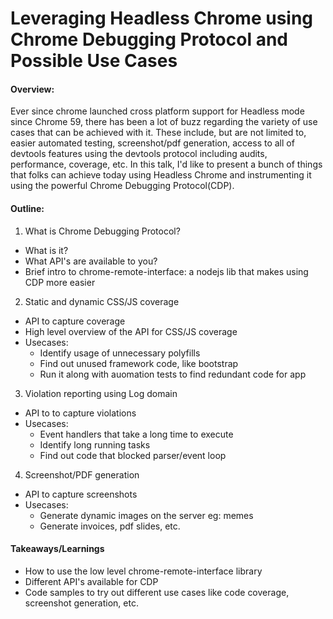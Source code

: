 # Leveraging Headless Chrome using Chrome Debugging Protocol and Possible Use Cases

#### Overview:
Ever since chrome launched cross platform support for Headless mode since Chrome 59, there has been a lot of buzz regarding the variety of use cases that can be achieved with it. These include, but are not limited to, easier automated testing, screenshot/pdf generation, access to all of devtools features using the devtools protocol including audits, performance, coverage, etc. In this talk, I'd like to present a bunch of things that folks can achieve today using Headless Chrome and instrumenting it using the powerful Chrome Debugging Protocol(CDP).

#### Outline:

1. What is Chrome Debugging Protocol?
  
  - What is it?
  - What API's are available to you?
  - Brief intro to chrome-remote-interface: a nodejs lib that makes using CDP more easier

2. Static and dynamic CSS/JS coverage

  - API to capture coverage
  - High level overview of the API for CSS/JS coverage
  - Usecases:
    - Identify usage of unnecessary polyfills
    - Find out unused framework code, like bootstrap
    - Run it along with auomation tests to find redundant code for app

3. Violation reporting using Log domain

  - API to to capture violations
  - Usecases:
    - Event handlers that take a long time to execute
    - Identify long running tasks
    - Find out code that blocked parser/event loop

4. Screenshot/PDF generation

  - API to capture screenshots
  - Usecases:
    - Generate dynamic images on the server eg: memes
    - Generate invoices, pdf slides, etc.

#### Takeaways/Learnings

- How to use the low level chrome-remote-interface library
- Different API's available for CDP
- Code samples to try out different use cases like code coverage, screenshot generation, etc.
